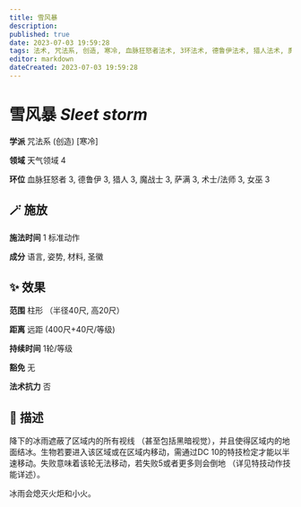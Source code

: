 ```yaml
---
title: 雪风暴
description: 
published: true
date: 2023-07-03 19:59:28
tags: 法术, 咒法系, 创造, 寒冷, 血脉狂怒者法术, 3环法术, 德鲁伊法术, 猎人法术, 魔战士法术, 萨满法术, 术士/法师法术, 女巫法术, 天气领域
editor: markdown
dateCreated: 2023-07-03 19:59:28
---
```


# **雪风暴** *Sleet storm*

**学派** 咒法系 (创造) \[寒冷\] 

**领域** 天气领域 4

**环位** 血脉狂怒者 3, 德鲁伊 3, 猎人 3, 魔战士 3, 萨满 3, 术士/法师 3, 女巫 3

## 🪄 施放

**施法时间** 1 标准动作

**成分** 语言, 姿势, 材料, 圣徽

## ✨ 效果  

**范围** 柱形 （半径40尺, 高20尺）

**距离** 远距 (400尺+40尺/等级)  

**持续时间** 1轮/等级 

**豁免** 无

**法术抗力** 否

## 📖 描述

降下的冰雨遮蔽了区域内的所有视线 （甚至包括黑暗视觉），并且使得区域内的地面结冰。生物若要进入该区域或在区域内移动，需通过DC 10的特技检定才能以半速移动。失败意味着该轮无法移动，若失败5或者更多则会倒地 （详见特技动作技能详述）。

冰雨会熄灭火炬和小火。
    